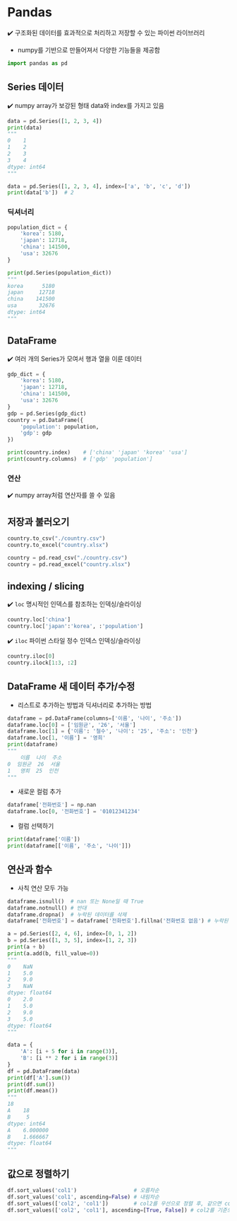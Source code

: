 # Pandas   
✔️ 구조화된 데이터를 효과적으로 처리하고 저장할 수 있는 파이썬 라이브러리   
- numpy를 기반으로 만들어져서 다양한 기능들을 제공함
```py
import pandas as pd
```

## Series 데이터   
✔️ numpy array가 보강된 형태 data와 index를 가지고 있음   
```py
data = pd.Series([1, 2, 3, 4])
print(data)
"""
0    1
1    2
2    3
3    4
dtype: int64
"""
```
```py
data = pd.Series([1, 2, 3, 4], index=['a', 'b', 'c', 'd'])
print(data['b'])  # 2
```

### 딕셔너리
```py
population_dict = {
	'korea': 5180,
	'japan': 12718,
	'china': 141500,
	'usa': 32676
}

print(pd.Series(population_dict))
"""
korea      5180
japan     12718
china    141500
usa       32676
dtype: int64
"""
```

## DataFrame   
✔️ 여러 개의 Series가 모여서 행과 열을 이룬 데이터   
```py
gdp_dict = {
	'korea': 5180,
	'japan': 12718,
	'china': 141500,
	'usa': 32676
}
gdp = pd.Series(gdp_dict)
country = pd.DataFrame({
	'population': population,
	'gdp': gdp
})

print(country.index)    # ['china' 'japan' 'korea' 'usa']
print(country.columns)  # ['gdp' 'population']
```

### 연산   
✔️ numpy array처럼 연산자를 쓸 수 있음   

## 저장과 불러오기   
```py
country.to_csv("./country.csv")
country.to_excel("country.xlsx")

country = pd.read_csv("./country.csv")
country = pd.read_excel("country.xlsx")
```

## indexing / slicing   
✔️ `loc` 명시적인 인덱스를 참조하는 인덱싱/슬라이싱   
```py
country.loc['china']
country.loc['japan':'korea', :'population']
```   
✔️ `iloc` 파이썬 스타일 정수 인덱스 인덱싱/슬라이싱   
```py
country.iloc[0]
country.ilock[1:3, :2]
```   

## DataFrame 새 데이터 추가/수정   
- 리스트로 추가하는 방법과 딕셔너리로 추가하는 방법
```py
dataframe = pd.DataFrame(columns=['이름', '나이', '주소'])
dataframe.loc[0] = ['임원균', '26', '서울']
dataframe.loc[1] = {'이름': '철수', '나이': '25', '주소': '인천'}
dataframe.loc[1, '이름'] = '영희'
print(dataframe)
"""
    이름  나이  주소
0  임원균  26  서울
1   영희  25  인천
"""
```
- 새로운 컬럼 추가
```py
dataframe['전화번호'] = np.nan
dataframe.loc[0, '전화번호'] = '01012341234'
```
- 컬럼 선택하기
```py
print(dataframe['이름'])
print(dataframe[['이름', '주소', '나이']])
```

## 연산과 함수
- 사칙 연산 모두 가능
```py
dataframe.isnull()  # nan 또는 None일 때 True
dataframe.notnull() # 반대
dataframe.dropna()  # 누락된 데이터를 삭제
dataframe['전화번호'] = dataframe['전화번호'].fillna('전화번호 없음') # 누락된 데이터 채우기
```
```py
a = pd.Series([2, 4, 6], index=[0, 1, 2])
b = pd.Series([1, 3, 5], index=[1, 2, 3])
print(a + b)
print(a.add(b, fill_value=0))
"""
0    NaN
1    5.0
2    9.0
3    NaN
dtype: float64
0    2.0
1    5.0
2    9.0
3    5.0
dtype: float64
"""
```
```py
data = {
	'A': [i + 5 for i in range(3)],
	'B': [i ** 2 for i in range(3)]
}
df = pd.DataFrame(data)
print(df['A'].sum())
print(df.sum())
print(df.mean())
"""
18
A    18
B     5
dtype: int64
A    6.000000
B    1.666667
dtype: float64
"""
```

## 값으로 정렬하기
```py
df.sort_values('col1')                  # 오름차순
df.sort_values('col1', ascending=False) # 내림차순
df.sort_values(['col2', 'col1'])        # col2를 우선으로 정렬 후, 같으면 col1으로 정렬
df.sort_values(['col2', 'col1'], ascending=[True, False]) # col2를 기준으로 오름차순으로, col1을 기준으로 내림차순
```
